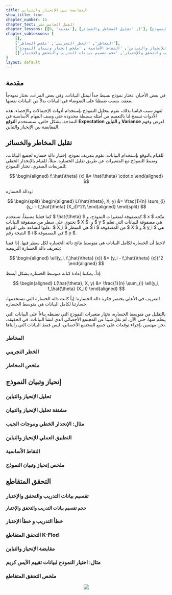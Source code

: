```yaml
---
title: المقايضة بين الإنحياز والتباين
show_title: true
chapter_number: 15
chapter_text: الفصل الخامس عشر
chapter_lessons: [[0, 'مقدمة'], [1, 'تقليل المخاطر والخسائر'], [2, 'إنحياز وتبيان النموذج'], [3, 'التحقق المتقاطع']]
chapter_sublessons: [
    [],
    ['المخاطر', 'الخطر التجريبي', 'ملخص المخاطر'],
    ['تحليل الإنحياز والتباين', 'مشتقة تحليل الإنحياز والتبيان', 'مثال: الإنحدار الخطي وموجات الجيب', 'التطبيق العملي للإنحياز والتباين', 'النقاط الأساسية', 'ملخص إنحياز وتبيان النموذج'],
    [['تقسيم بيانات التدريب والتحقق والإختبار', 'حجم تقسيم بيانات التدريب والتحقق والإختبار'],'خطأ التدريب و خطأ الإختبار', 'التحقق المتقاطع K-Flod', 'مقايضة الإنحياز والتباين', 'مثال: اختيار النموذج لبيانات تقييم الآيس كريم', 'ملخص التحقق المتقاطع']
]
layout: default
---
```


## مقدمة

في بعض الأحيان، نختار نموذج بسيط جداً ليمثل البيانات. وفي بعض المرات، نختار نموذجاً معقد، بسبب ضبطنا على الضوضاء في البيانات بدلاً من البيانات نفسها.

لفهم سبب قيامنا بذلك، نقوم بتحليل النموذج بإستخدام أدوات الإحتمالات والإحصاء. هذه الأدوات تسمح لنا بالتعميم من أمثله بسيطة محدودة حتى وصف المهام الأساسية في النمذجة. بشكل خاص، سنستخدم **التوقع Expectation** و **التباين Variance**  لعرض وفهم المقايضة بين الإنحياز والتباين.

## تقليل المخاطر والخسائر

للقيام بالتوقع بإستخدام البيانات، نقوم بتعريف نموذج، إختيار دالة خساره لجميع البيانات، وضبط النموذج مع المتغيرات عن طريق تقليل الخساره. مثلاً،  للقيام بالإنحدار الخطي للمربعات الصغرى، نختار النموذج:

$$ \begin{aligned}
f_\hat{\theta} (x) &= \hat{\theta} \cdot x
\end{aligned} $$

ودالة الخساره:

$$ \begin{split}
\begin{aligned}
L(\hat{\theta}, X, y)
&= \frac{1}{n} \sum_{i}(y_i - f_\hat{\theta} (X_i))^2\\
\end{aligned}
\end{split} $$

كما فعلنا مسبقاً، نستخدم $ \hat{\theta} $ كمصفوفة لمتغيرات النموذج، و $ x $ متّجه تحتوي على سطر من مصفوفة البيانات $ X $، و $ y $ هي مصفوفة للبيانات التي تعلم عليها لتساعد على التوقع. $ X_i $ هي السطر $ i $ من المصفوفة $ X $ و $ y_i $ هي النتيجة رقم $ i $ في المصفوفة $ y $.

لاحظ أن الخساره لكامل البيانات هي متوسط نتائج دالة الخساره لكل سطر فيها. إذا قمنا بتعريف دالة الخسارة التربيعيه:

$$ \begin{aligned}
\ell(y_i, f_\hat{\theta} (x))
&= (y_i - f_\hat{\theta} (x))^2
\end{aligned} $$

إذاً، يمكننا إعادة كتابة متوسط الخساره بشكل أبسط:

$$ \begin{aligned}
L(\hat{\theta}, X, y)
&= \frac{1}{n} \sum_{i} \ell(y_i, f_\hat{\theta} (X_i))
\end{aligned} $$

التعريف في الأعلى يختصر فكرة دالة الخساره؛ إياً كانت دالة الخساره التي نستخدمها، خسارتنا لكامل البيانات هي متوسط الخساره.

بالتقليل من متوسط الخساره، نختار متغيرات النموذج التي تضبطه بناءاً على البيانات التي يتعلم منها. حتى الآن، لم نقل شيئاً عن المجتمع الأحصائي الذي انشأ البيانات. في الحقيقه، نحن مهتمين بإجراء توقعات على جميع المجتمع الأحصائي، ليس فقط البيانات التي رأيناها.

### المخاطر

### الخطر التجريبي

### ملخص المخاطر

## إنحياز وتبيان النموذج

### تحليل الإنحياز والتباين

### مشتقة تحليل الإنحياز والتبيان

### مثال: الإنحدار الخطي وموجات الجيب

### التطبيق العملي للإنحياز والتباين

### النقاط الأساسية

### ملخص إنحياز وتبيان النموذج

## التحقق المتقاطع

### تقسيم بيانات التدريب والتحقق والإختبار

#### حجم تقسيم بيانات التدريب والتحقق والإختبار

### خطأ التدريب و خطأ الإختبار

### التحقق المتقاطع K-Flod

### مقايضة الإنحياز والتباين

### مثال: اختيار النموذج لبيانات تقييم الآيس كريم

### ملخص التحقق المتقاطع

<p align="center"> 
<img src='{{ site.baseurl }}/img/chapter15/'>
</p>